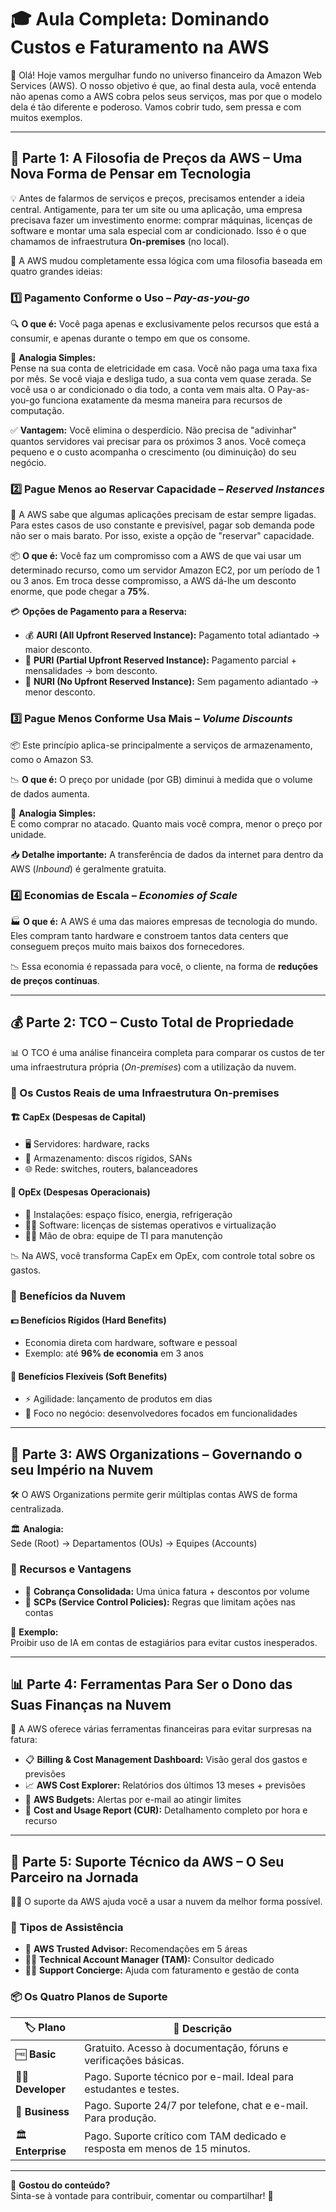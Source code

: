 # 🎓 Aula Completa: Dominando Custos e Faturamento na AWS

👋 Olá! Hoje vamos mergulhar fundo no universo financeiro da Amazon Web Services (AWS). O nosso objetivo é que, ao final desta aula, você entenda não apenas como a AWS cobra pelos seus serviços, mas por que o modelo dela é tão diferente e poderoso. Vamos cobrir tudo, sem pressa e com muitos exemplos.

---

## 🧠 Parte 1: A Filosofia de Preços da AWS – Uma Nova Forma de Pensar em Tecnologia

💡 Antes de falarmos de serviços e preços, precisamos entender a ideia central. Antigamente, para ter um site ou uma aplicação, uma empresa precisava fazer um investimento enorme: comprar máquinas, licenças de software e montar uma sala especial com ar condicionado. Isso é o que chamamos de infraestrutura **On-premises** (no local).

🚀 A AWS mudou completamente essa lógica com uma filosofia baseada em quatro grandes ideias:

### 1️⃣ Pagamento Conforme o Uso – *Pay-as-you-go*

🔍 **O que é:** Você paga apenas e exclusivamente pelos recursos que está a consumir, e apenas durante o tempo em que os consome.

🔌 **Analogia Simples:**  
Pense na sua conta de eletricidade em casa. Você não paga uma taxa fixa por mês. Se você viaja e desliga tudo, a sua conta vem quase zerada. Se você usa o ar condicionado o dia todo, a conta vem mais alta. O Pay-as-you-go funciona exatamente da mesma maneira para recursos de computação.

✅ **Vantagem:** Você elimina o desperdício. Não precisa de "adivinhar" quantos servidores vai precisar para os próximos 3 anos. Você começa pequeno e o custo acompanha o crescimento (ou diminuição) do seu negócio.

### 2️⃣ Pague Menos ao Reservar Capacidade – *Reserved Instances*

🧠 A AWS sabe que algumas aplicações precisam de estar sempre ligadas. Para estes casos de uso constante e previsível, pagar sob demanda pode não ser o mais barato. Por isso, existe a opção de "reservar" capacidade.

📦 **O que é:** Você faz um compromisso com a AWS de que vai usar um determinado recurso, como um servidor Amazon EC2, por um período de 1 ou 3 anos. Em troca desse compromisso, a AWS dá-lhe um desconto enorme, que pode chegar a **75%**.

💳 **Opções de Pagamento para a Reserva:**

- 💰 **AURI (All Upfront Reserved Instance):** Pagamento total adiantado → maior desconto.
- 💸 **PURI (Partial Upfront Reserved Instance):** Pagamento parcial + mensalidades → bom desconto.
- 🧾 **NURI (No Upfront Reserved Instance):** Sem pagamento adiantado → menor desconto.

### 3️⃣ Pague Menos Conforme Usa Mais – *Volume Discounts*

📦 Este princípio aplica-se principalmente a serviços de armazenamento, como o Amazon S3.

📉 **O que é:** O preço por unidade (por GB) diminui à medida que o volume de dados aumenta.

🛒 **Analogia Simples:**  
É como comprar no atacado. Quanto mais você compra, menor o preço por unidade.

📥 **Detalhe importante:** A transferência de dados da internet para dentro da AWS (*Inbound*) é geralmente gratuita.

### 4️⃣ Economias de Escala – *Economies of Scale*

🏭 **O que é:** A AWS é uma das maiores empresas de tecnologia do mundo. Eles compram tanto hardware e constroem tantos data centers que conseguem preços muito mais baixos dos fornecedores.

📉 Essa economia é repassada para você, o cliente, na forma de **reduções de preços contínuas**.

---

## 💰 Parte 2: TCO – Custo Total de Propriedade

📊 O TCO é uma análise financeira completa para comparar os custos de ter uma infraestrutura própria (*On-premises*) com a utilização da nuvem.

### 💸 Os Custos Reais de uma Infraestrutura On-premises

#### 🏗️ CapEx (Despesas de Capital)

- 🖥️ Servidores: hardware, racks
- 💾 Armazenamento: discos rígidos, SANs
- 🌐 Rede: switches, routers, balanceadores

#### 🔧 OpEx (Despesas Operacionais)

- 🏢 Instalações: espaço físico, energia, refrigeração
- 🧑‍💻 Software: licenças de sistemas operativos e virtualização
- 👷‍♂️ Mão de obra: equipe de TI para manutenção

📉 Na AWS, você transforma CapEx em OpEx, com controle total sobre os gastos.

### 🎯 Benefícios da Nuvem

#### 💵 Benefícios Rígidos (Hard Benefits)

- Economia direta com hardware, software e pessoal
- Exemplo: até **96% de economia** em 3 anos

#### 🌟 Benefícios Flexíveis (Soft Benefits)

- ⚡ Agilidade: lançamento de produtos em dias
- 🎯 Foco no negócio: desenvolvedores focados em funcionalidades

---

## 🏢 Parte 3: AWS Organizations – Governando o seu Império na Nuvem

🛠️ O AWS Organizations permite gerir múltiplas contas AWS de forma centralizada.

🏛️ **Analogia:**  
Sede (Root) → Departamentos (OUs) → Equipes (Accounts)

### 🔐 Recursos e Vantagens

- 🧾 **Cobrança Consolidada:** Uma única fatura + descontos por volume
- 📜 **SCPs (Service Control Policies):** Regras que limitam ações nas contas

🧪 **Exemplo:**  
Proibir uso de IA em contas de estagiários para evitar custos inesperados.

---

## 📊 Parte 4: Ferramentas Para Ser o Dono das Suas Finanças na Nuvem

🧰 A AWS oferece várias ferramentas financeiras para evitar surpresas na fatura:

- 📋 **Billing & Cost Management Dashboard:** Visão geral dos gastos e previsões
- 📈 **AWS Cost Explorer:** Relatórios dos últimos 13 meses + previsões
- 🚨 **AWS Budgets:** Alertas por e-mail ao atingir limites
- 🧾 **Cost and Usage Report (CUR):** Detalhamento completo por hora e recurso

---

## 🛟 Parte 5: Suporte Técnico da AWS – O Seu Parceiro na Jornada

🧑‍💻 O suporte da AWS ajuda você a usar a nuvem da melhor forma possível.

### 🧠 Tipos de Assistência

- 🤖 **AWS Trusted Advisor:** Recomendações em 5 áreas
- 👨‍🏫 **Technical Account Manager (TAM):** Consultor dedicado
- 🧑‍💼 **Support Concierge:** Ajuda com faturamento e gestão de conta

### 📦 Os Quatro Planos de Suporte

| 🏷️ Plano        | 💬 Descrição                                                                 |
|------------------|------------------------------------------------------------------------------|
| 🆓 **Basic**      | Gratuito. Acesso à documentação, fóruns e verificações básicas.              |
| 👩‍💻 **Developer** | Pago. Suporte técnico por e-mail. Ideal para estudantes e testes.           |
| 🏢 **Business**   | Pago. Suporte 24/7 por telefone, chat e e-mail. Para produção.               |
| 🏛️ **Enterprise** | Pago. Suporte crítico com TAM dedicado e resposta em menos de 15 minutos.   |

---

📌 **Gostou do conteúdo?**  
Sinta-se à vontade para contribuir, comentar ou compartilhar! 🚀

